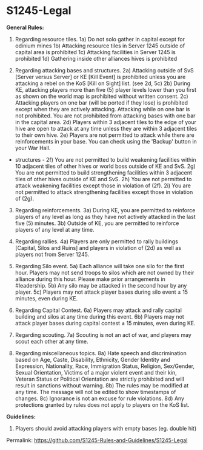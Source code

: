 # S1245-Legal

**General Rules:**
1. Regarding resource tiles.
1a) Do not solo gather in capital except for odinium mines
1b) Attacking resource tiles in Server 1245 outside of capital area is prohibited
1c) Attacking facilities in Server 1245 is prohibited
1d) Gathering inside other alliances hives is prohibited

2. Regarding attacking bases and structures.
2a) Attacking outside of SvS [Server versus Server] or KE [Kill Event] is prohibited unless you are attacking a rebel on the KoS [Kill on Sight] list. (see 2d, 5c)
2b) During KE, attacking players more than five (5) player levels lower than you first as shown on the world map is prohibited without written consent.
2c) Attacking players on one bar (will be ported if they lose) is prohibited except when they are actively attacking. Attacking while on one bar is not prohibited. You are not prohibited from attacking bases with one bar in the capital area.
2d) Players within 3 adjacent tiles to the edge of your hive are open to attack at any time unless they are within 3 adjacent tiles to their own hive.
2e) Players are not permitted to attack while there are reinforcements in your base. You can check using the 'Backup' button in your War Hall.
 - structures - 
2f) You are not permitted to build weakening facilities within 10 adjacent tiles of other hives or world boss outside of KE and SvS.
2g) You are not permitted to build strengthening facilities within 3 adjacent tiles of other hives outside of KE and SvS.
2h) You are not permitted to attack weakening facilities except those in violation of (2f).
2i) You are not permitted to attack strengthening facilities except those in violation of (2g).

3. Regarding reinforcements.
3a) During KE, you are permitted to reinforce players of any level as long as they have not actively attacked in the last five (5) minutes.
3b) Outside of KE, you are permitted to reinforce players of any level at any time.

4. Regarding rallies.
4a) Players are only permitted to rally buildings [Capital, Silos and Ruins] and players in violation of (2d) as well as players not from Server 1245.

5. Regarding Silo event.
5a) Each alliance will take one silo for the first hour. Players may not send troops to silos which are not owned by their alliance during this hour. Please make prior arrangements in #leadership.
5b) Any silo may be attacked in the second hour by any player.
5c) Players may not attack player bases during silo event ± 15 minutes, even during KE.

6. Regarding Capital Contest.
6a) Players may attack and rally capital building and silos at any time during this event.
6b) Players may not attack player bases during capital contest ± 15 minutes, even during KE.

7. Regarding scouting.
7a) Scouting is not an act of war, and players may scout each other at any time.

8. Regarding miscellaneous topics.
8a) Hate speech and discrimination based on Age, Caste, Disability, Ethnicity, Gender Identity and Expression, Nationality, Race, Immigration Status, Religion, Sex/Gender, Sexual Orientation, Victims of a major violent event and their kin, Veteran Status or Political Orientation are strictly prohibited and will result in sanctions without warning.
8b) The rules may be modified at any time. The message will not be edited to show timestamps of changes.
8c) Ignorance is not an excuse for rule violations.
8d) Any protections granted by rules does not apply to players on the KoS list.

**Guidelines:**
1. Players should avoid attacking players with empty bases (eg. double hit)


Permalink: https://github.com/S1245-Rules-and-Guidelines/S1245-Legal